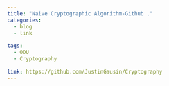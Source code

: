 ```yaml
---
title: "Naive Cryptographic Algorithm-Github ."
categories:
  - blog
  - link
  
tags:
  - ODU
  - Cryptography
  
link: https://github.com/JustinGausin/Cryptography
---
```


